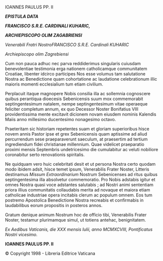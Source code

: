 IOANNES PAULUS PP. II

***EPISTULA DATA***

***FRANCISCO S.R.E. CARDINALI KUHARIC,***

***ARCHIEPISCOPO OLIM ZAGABRIENSI***

*Venerabili Fratri NostroFRANCISCO S.R.E. Cardinali KUHARIC*

*Archiepiscopo olim Zagrebiensi*

Cum non pauca adhuc nec parva reddiderimus singularis cuiusdam benevolentiae testimonia erga nationem catholicamque communitatem Croatiae, libenter idcirco participes Nos esse volumus tam salutatione Nostra ac Benedictione quam cohortatione ac laudatione celebrationum illic maioris momenti ecclesialium tum etiam civilium.

Perplacuit itaque magnopere Nobis consilia illa ac sollemnia cognoscere quibus perantiqua dioecesis Sebenicensis suum mox commemorabit septingentesimum natalem, nempe septingentesimum vitae operaeque feliciter completum annum, ex quo Decessor Noster Bonifatius VIII providentissima mente excitavit dicionem novam eiusdem nominis Kalendis Maiis anno millesimo ducentesimo nonagesimo octavo.

Praeteritam sic historiam repetentes suam et gloriam superioribus hisce novem annis Pastor ipse et grex Sebenicensis quam aptissime ad aliud percurrendum sese praeparaverunt saeculum, at praesertim ad tertium ingrediendum fidei christianae millennium. Quae videlicet praeparatio proximi mensis Septembris undetricesimo die cumulabitur ac veluti nobiliore coronabitur serto renovationis spiritalis.

Ne quidquam vero huic celebritati desit et ut persona Nostra certo quodam modo ibidem adsit, hisce temet ipsum, Venerabilis Frater Noster, Litteris destinamus *Missum Extraordinarium* Nostrum Sebenicenses ad ritus quibus septingentesima illa absolvetur commemoratio. Pro Nobis adstabis igitur et omnes Nostra quasi voce adstantes salutabis ; ad Nostri animi sententiam priora illius communitatis collaudabis merita ad novaque et maiora etiam catholicae industriae opera incitabis clerum ac populum omnem. Eos tum postremo Apostolica Benedictione Nostra recreabis et confirmabis in laudabilibus eorum propositis in posteros annos.

Gratum denique animum Nostrum hoc de officio tibi, Venerabilis Frater Noster, testamur plurimamque simul, ut totiens antehac, benignitatem.

*Ex Aedibus Vaticanis, die XXX mensis Iulii, anno MCMXCVIII, Pontificatus Nostri vicesimo.*

**IOANNES PAULUS PP. II**

© Copyright 1998 - Libreria Editrice Vaticana